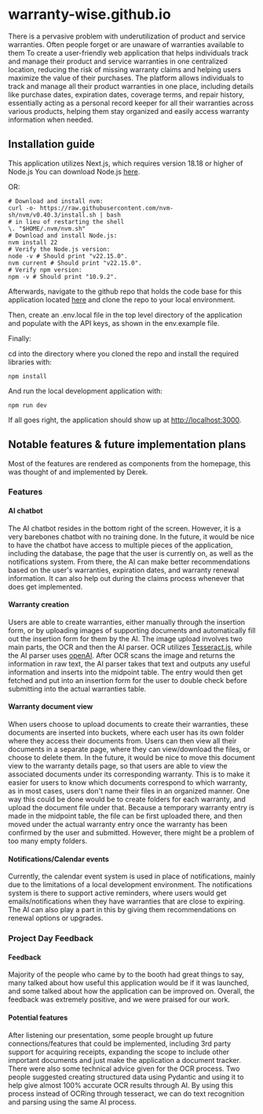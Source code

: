 # warranty-wise.github.io

There is a pervasive problem with underutilization of product and service warranties. Often people forget or are unaware of warranties available to them  To create a user-friendly web application that helps individuals track and manage their product and service warranties in one centralized location, reducing the risk of missing warranty claims and helping users maximize the value of their purchases. The platform allows individuals to track and manage all their product warranties in one place, including details like purchase dates, expiration dates, coverage terms, and repair history, essentially acting as a personal record keeper for all their warranties across various products, helping them stay organized and easily access warranty information when needed. 

## Installation guide

This application utilizes Next.js, which requires version 18.18 or higher of Node.js
You can download Node.js [here](https://nodejs.org/en/download).

OR:

```
# Download and install nvm:
curl -o- https://raw.githubusercontent.com/nvm-sh/nvm/v0.40.3/install.sh | bash
# in lieu of restarting the shell
\. "$HOME/.nvm/nvm.sh"
# Download and install Node.js:
nvm install 22
# Verify the Node.js version:
node -v # Should print "v22.15.0".
nvm current # Should print "v22.15.0".
# Verify npm version:
npm -v # Should print "10.9.2".
```

Afterwards, navigate to the github repo that holds the code base for this application located [here](https://github.com/warranty-wise/warranty-wise) and clone the repo to your local environment.

Then, create an .env.local file in the top level directory of the application and populate with the API keys, as shown in the env.example file.

Finally:

cd into the directory where you cloned the repo and install the required libraries with:

```
npm install
```

And run the local development application with:

```
npm run dev
```

If all goes right, the application should show up at [http://localhost:3000](http://localhost:3000).


## Notable features & future implementation plans

Most of the features are rendered as components from the homepage, this was thought of and implemented by Derek. 

### Features

#### AI chatbot
The AI chatbot resides in the bottom right of the screen. However, it is a very barebones chatbot with no training done. In the future, it would be nice to have the chatbot have access to multiple pieces of the application, including the database, the page that the user is currently on, as well as the notifications system. From there, the AI can make better recommendations based on the user's warranties, expiration dates, and warranty renewal information. It can also help out during the claims process whenever that does get implemented. 

#### Warranty creation
Users are able to create warranties, either manually through the insertion form, or by uploading images of supporting documents and automatically fill out the insertion form for them by the AI. The image upload involves two main parts, the OCR and then the AI parser. OCR utilizes [Tesseract.js](https://tesseract.projectnaptha.com/), while the AI parser uses [openAI](https://platform.openai.com/docs/overview). After OCR scans the image and returns the information in raw text, the AI parser takes that text and outputs any useful information and inserts into the midpoint table. The entry would then get fetched and put into an insertion form for the user to double check before submitting into the actual warranties table.

#### Warranty document view
When users choose to upload documents to create their warranties, these documents are inserted into buckets, where each user has its own folder where they access their documents from. Users can then view all their documents in a separate page, where they can view/download the files, or choose to delete them. In the future, it would be nice to move this document view to the warranty details page, so that users are able to view the associated documents under its corresponding warranty. This is to make it easier for users to know which documents correspond to which warranty, as in most cases, users don't name their files in an organized manner. One way this could be done would be to create folders for each warranty, and upload the document file under that. Because a temporary warranty entry is made in the midpoint table, the file can be first uploaded there, and then moved under the actual warranty entry once the warranty has been confirmed by the user and submitted. However, there might be a problem of too many empty folders. 

#### Notifications/Calendar events
Currently, the calendar event system is used in place of notifications, mainly due to the limitations of a local development environment. The notifications system is there to support active reminders, where users would get emails/notifications when they have warranties that are close to expiring. The AI can also play a part in this by giving them recommendations on renewal options or upgrades. 

### Project Day Feedback

#### Feedback
Majority of the people who came by to the booth had great things to say, many talked about how useful this application would be if it was launched, and some talked about how the application can be improved on. Overall, the feedback was extremely positive, and we were praised for our work. 

#### Potential features
After listening our presentation, some people brought up future connections/features that could be implemented, including 3rd party support for acquiring receipts, expanding the scope to include other important documents and just make the application a document tracker. There were also some technical advice given for the OCR process. Two people suggested creating structured data using Pydantic and using it to help give almost 100% accurate OCR results through AI. By using this process instead of OCRing through tesseract, we can do text recognition and parsing using the same AI process. 